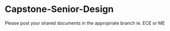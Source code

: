 # Capstone-Senior-Design
Please post your shared documents in the appropriate branch ie. ECE or ME 
